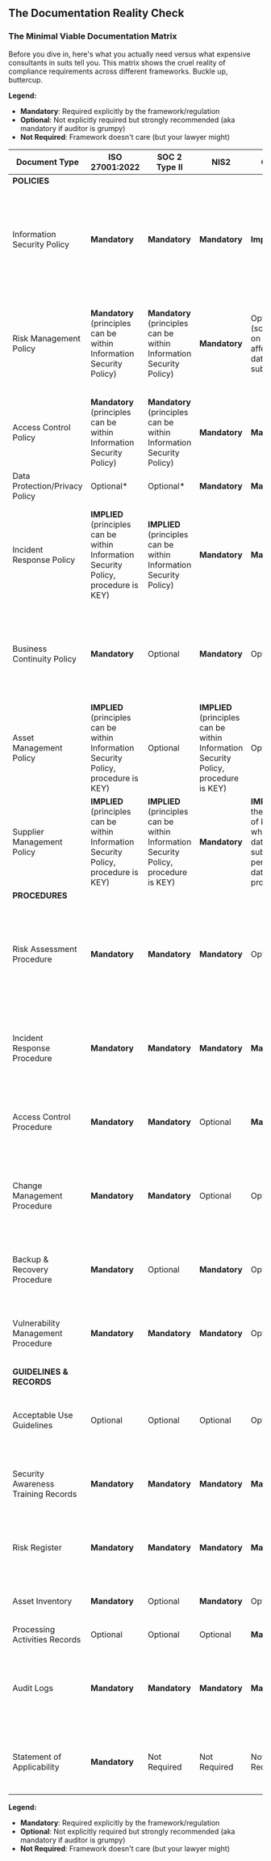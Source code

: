 ## The Documentation Reality Check

### The Minimal Viable Documentation Matrix

Before you dive in, here's what you actually need versus what expensive consultants in suits tell you. This matrix shows the cruel reality of compliance requirements across different frameworks. Buckle up, buttercup.



**Legend:**
- **Mandatory**: Required explicitly by the framework/regulation
- **Optional**: Not explicitly required but strongly recommended (aka mandatory if auditor is grumpy)
- **Not Required**: Framework doesn't care (but your lawyer might)

| Document Type | ISO 27001:2022 | SOC 2 Type II | NIS2 | GDPR | Description & Reality Check |
| --- | --- | --- | --- | --- | --- |
| **POLICIES** |
| Information Security Policy | **Mandatory** | **Mandatory** | **Mandatory** | **Implied** | The granddaddy of all policies. Must exist, must be comprehensive, probably gets read once a year during audits. |
| Risk Management Policy | **Mandatory** (principles can be within Information Security Policy) | **Mandatory** (principles can be within Information Security Policy) | **Mandatory** | Optional (scope is on risks affecting data subjects) | How you pretend to quantify the unquantifiable. ISO wants methodology, SOC 2 wants consistency, DORA wants you to cry. |
| Access Control Policy | **Mandatory** (principles can be within Information Security Policy)| **Mandatory** (principles can be within Information Security Policy)| **Mandatory** | **Mandatory** | Who gets the keys to the kingdom. Everyone agrees: document it or face doom. |
| Data Protection/Privacy Policy | Optional* | Optional* | **Mandatory** | **Mandatory** | Optional* | *Optional until you handle personal data, then it's as mandatory as breathing. GDPR's favourite child. |
| Incident Response Policy | **IMPLIED** (principles can be within Information Security Policy, procedure is KEY) | **IMPLIED** (principles can be within Information Security Policy)| **Mandatory** | **Mandatory** | What to do when things go pear-shaped. NIS2 wants 24-hour reporting, GDPR wants 72 hours. Pick your panic speed. |
| Business Continuity Policy | **Mandatory** | Optional | **Mandatory** | Optional | How to keep the lights on during apocalypse. DORA particularly enjoys this one for financial entities. |
| Asset Management Policy | **IMPLIED** (principles can be within Information Security Policy, procedure is KEY) | Optional | **IMPLIED** (principles can be within Information Security Policy, procedure is KEY) | Optional | Knowing what you have so you can protect it. Revolutionary concept, apparently. |
| Supplier Management Policy | **IMPLIED** (principles can be within Information Security Policy, procedure is KEY) | **IMPLIED** (principles can be within Information Security Policy, procedure is KEY) | **Mandatory** | **IMPLIED** in the context of knowing where you data subjects personal data is processed | Because your security is only as good as your weakest vendor (spoiler: it's always Dave from IT support). |
| **PROCEDURES** |
| Risk Assessment Procedure | **Mandatory** | **Mandatory** | **Mandatory** | Optional | The actual "how-to" of risk management. Must be detailed enough to follow, vague enough to adapt. |
| Incident Response Procedure | **Mandatory** | **Mandatory** | **Mandatory** | **Mandatory** | Step-by-step panic guide. Include escalation paths that people will ignore in actual incidents. |
| Access Control Procedure | **Mandatory** | **Mandatory** | Optional | **Mandatory** | How to actually implement access control without making everyone hate IT. |
| Change Management Procedure | **Mandatory** | **Mandatory** | Optional | Optional | How to change things without breaking everything. DORA loves this for "digital operational resilience." |
| Backup & Recovery Procedure | **Mandatory** | Optional | **Mandatory** | Optional | How to restore everything when ransomware inevitably strikes. |
| Vulnerability Management Procedure | **Mandatory** | **Mandatory** | **Mandatory** | Optional | Finding holes before the bad guys do. NIS2 is particularly keen on this one. |
| **GUIDELINES & RECORDS** |
| Acceptable Use Guidelines | Optional | Optional | Optional | Optional | What employees can and can't do. Optional but saves HR headaches. |
| Security Awareness Training Records | **Mandatory** | **Mandatory** | **Mandatory** | **Mandatory** | Proof that you tried to educate users (before they clicked that phishing link anyway). |
| Risk Register | **Mandatory** | **Mandatory** | **Mandatory** | **Mandatory** | Your catalogue of doom. Must be "living document" (aka constantly out of date). |
| Asset Inventory | **Mandatory** | Optional | **Mandatory** | Optional | List of everything you own and forgot about. |
| Processing Activities Records | Optional | Optional | Optional | **Mandatory** | Optional | GDPR Article 30's gift to spreadsheet enthusiasts. |
| Audit Logs | **Mandatory** | **Mandatory** | **Mandatory** | **Mandatory** | Evidence that things happened. Everyone wants these, nobody agrees on retention periods. |
| Statement of Applicability | **Mandatory** | Not Required | Not Required | Not Required | ISO's special requirement. 93 controls and why you're ignoring half of them. |

**Legend:**
- **Mandatory**: Required explicitly by the framework/regulation
- **Optional**: Not explicitly required but strongly recommended (aka mandatory if auditor is grumpy)
- **Not Required**: Framework doesn't care (but your lawyer might)
